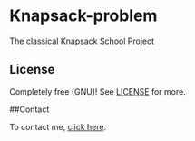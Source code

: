 # Knapsack-problem

The classical Knapsack School Project

## License

Completely free (GNU)! See [LICENSE](LICENSE) for more.

##Contact

To contact me, [click here](https://mahamdiamine.github.io/).